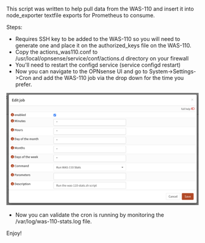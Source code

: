 This script was written to help pull data from the WAS-110 and insert it into node_exporter textfile exports for Prometheus to consume.

Steps:

* Requires SSH key to be added to the WAS-110 so you will need to generate one and place it on the authorized_keys file on the WAS-110.
* Copy the actions_was110.conf to /usr/local/opnsense/service/conf/actions.d directory on your firewall 
* You'll need to restart the configd service (service configd restart)
* Now you can navigate to the OPNsense UI and go to System->Settings->Cron and add the WAS-110 job via the drop down for the time you prefer.

![alt text](https://github.com/pyrodex/was-110-opn-stats/blob/main/opnsense-cron.png?raw=true)

* Now you can validate the cron is running by monitoring the /var/log/was-110-stats.log file.

Enjoy!
